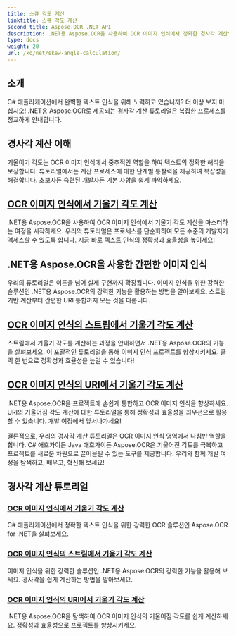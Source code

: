 ```yaml
---
title: 스큐 각도 계산
linktitle: 스큐 각도 계산
second_title: Aspose.OCR .NET API
description: .NET용 Aspose.OCR을 사용하여 OCR 이미지 인식에서 정확한 경사각 계산의 비밀을 알아보세요. 프로젝트의 정확성과 효율성을 손쉽게 향상시키세요.
type: docs
weight: 20
url: /ko/net/skew-angle-calculation/
---
```

## 소개

C# 애플리케이션에서 완벽한 텍스트 인식을 위해 노력하고 있습니까? 더 이상 보지 마십시오! .NET용 Aspose.OCR로 제공되는 경사각 계산 튜토리얼은 복잡한 프로세스를 정교하게 안내합니다.

## 경사각 계산 이해
기울이기 각도는 OCR 이미지 인식에서 중추적인 역할을 하여 텍스트의 정확한 해석을 보장합니다. 튜토리얼에서는 계산 프로세스에 대한 단계별 통찰력을 제공하여 복잡성을 해결합니다. 초보자든 숙련된 개발자든 기본 사항을 쉽게 파악하세요.

## [OCR 이미지 인식에서 기울기 각도 계산](./calculate-skew-angle/)
.NET용 Aspose.OCR을 사용하여 OCR 이미지 인식에서 기울기 각도 계산을 마스터하는 여정을 시작하세요. 우리의 튜토리얼은 프로세스를 단순화하여 모든 수준의 개발자가 액세스할 수 있도록 합니다. 지금 바로 텍스트 인식의 정확성과 효율성을 높이세요!

## .NET용 Aspose.OCR을 사용한 간편한 이미지 인식
우리의 튜토리얼은 이론을 넘어 실제 구현까지 확장됩니다. 이미지 인식을 위한 강력한 솔루션인 .NET용 Aspose.OCR의 강력한 기능을 활용하는 방법을 알아보세요. 스트림 기반 계산부터 간편한 URI 통합까지 모든 것을 다룹니다.

## [OCR 이미지 인식의 스트림에서 기울기 각도 계산](./calculate-skew-angle-from-stream/)
스트림에서 기울기 각도를 계산하는 과정을 안내하면서 .NET용 Aspose.OCR의 기능을 살펴보세요. 이 포괄적인 튜토리얼을 통해 이미지 인식 프로젝트를 향상시키세요. 클릭 한 번으로 정확성과 효율성을 높일 수 있습니다!

## [OCR 이미지 인식의 URI에서 기울기 각도 계산](./calculate-skew-angle-from-uri/)
.NET용 Aspose.OCR을 프로젝트에 손쉽게 통합하고 OCR 이미지 인식을 향상하세요. URI의 기울어짐 각도 계산에 대한 튜토리얼을 통해 정확성과 효율성을 최우선으로 활용할 수 있습니다. 개발 여정에서 앞서나가세요!

결론적으로, 우리의 경사각 계산 튜토리얼은 OCR 이미지 인식 영역에서 나침반 역할을 합니다. C# 애호가이든 Java 애호가이든 Aspose.OCR은 기울어진 각도를 극복하고 프로젝트를 새로운 차원으로 끌어올릴 수 있는 도구를 제공합니다. 우리와 함께 개발 여정을 탐색하고, 배우고, 혁신해 보세요!
## 경사각 계산 튜토리얼
### [OCR 이미지 인식에서 기울기 각도 계산](./calculate-skew-angle/)
C# 애플리케이션에서 정확한 텍스트 인식을 위한 강력한 OCR 솔루션인 Aspose.OCR for .NET을 살펴보세요.
### [OCR 이미지 인식의 스트림에서 기울기 각도 계산](./calculate-skew-angle-from-stream/)
이미지 인식을 위한 강력한 솔루션인 .NET용 Aspose.OCR의 강력한 기능을 활용해 보세요. 경사각을 쉽게 계산하는 방법을 알아보세요.
### [OCR 이미지 인식의 URI에서 기울기 각도 계산](./calculate-skew-angle-from-uri/)
.NET용 Aspose.OCR을 탐색하여 OCR 이미지 인식의 기울어짐 각도를 쉽게 계산하세요. 정확성과 효율성으로 프로젝트를 향상시키세요.